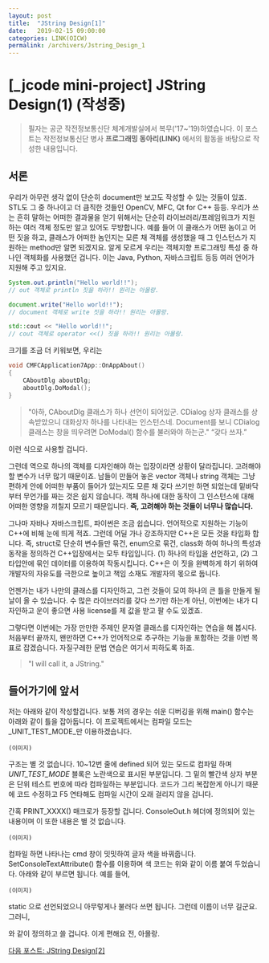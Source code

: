 ```yaml
---
layout: post
title:  "JString Design[1]"
date:   2019-02-15 09:00:00
categories: LINK(OICW)
permalink: /archivers/Jstring_Design_1
---
```


# [_jcode mini-project] JString Design(1) (작성중)


> 필자는 공군 작전정보통신단 체계개발실에서 복무('17~'19)하였습니다. 이 포스트는 작전정보통신단 병사 **프로그래밍 동아리(LINK)** 에서의 활동을 바탕으로 작성한 내용입니다.

## 서론

우리가 아무런 생각 없이 단순히 document만 보고도 작성할 수 있는 것들이 있죠. STL도 그 중 하나이고 더 큼직한 것들인 OpenCV, MFC, Qt for C++ 등등. 우리가 쓰는 흔히 말하는 어떠한 결과물을 얻기 위해서는 단순히 라이브러리/프레임워크가 지원하는 여러 객체 정도만 알고 있어도 무방합니다. 예를 들어 이 클래스가 어떤 놈이고 어떤 짓을 하고, 클래스가 어떠한 놈인지는 모른 채 객체를 생성했을 때 그 인스턴스가 지원하는 method만 알면 되겠지요. 알게 모르게 우리는 객체지향 프로그래밍 특성 중 하나인 객체화를 사용했던 겁니다. 이는 Java, Python, 자바스크립트 등등 여러 언어가 지원해 주고 있지요. 
<!--more-->
```java
System.out.println("Hello world!!");
// out 객체로 println 짓을 하라!! 원리는 아몰랑.
```
```javascript
document.write("Hello world!!");
// document 객체로 write 짓을 하라!! 원리는 아몰랑.
```
```cpp
std::cout << "Hello world!!"; 
// cout 객체로 operator <<() 짓을 하라!! 원리는 아몰랑.
```

크기를 조금 더 키워보면, 우리는

```cpp
void CMFCApplication7App::OnAppAbout() 
{
	CAboutDlg aboutDlg;
	aboutDlg.DoModal();
}
```

> "아하, CAboutDlg 클래스가 하나 선언이 되어있군. CDialog 상자 클래스를 상속받았으니 
대화상자 하나를 나타내는 인스턴스네. Document를 보니 CDialog 클래스는 창을 띄우려면 DoModal() 함수를 불러와야 하는군."
“갖다 쓰자.”

이런 식으로 사용할 겁니다. 

그런데 역으로 하나의 객체를 디자인해야 하는 입장이라면 상황이 달라집니다. 고려해야 할 변수가 너무 많기 때문이죠. 남들이 만들어 놓은 vector 객체나 string 객체는 그냥 편하게 안에 어떠한 부품이 들어가 있는지도 모른 채 갖다 쓰기만 하면 되었는데 밑바닥부터 무언가를 짜는 것은 쉽지 않습니다. 객체 하나에 대한 동작이 그 인스턴스에 대해 어떠한 영향을 끼칠지 모르기 때문입니다. **즉, 고려해야 하는 것들이 너무나 많습니다.**

그나마 자바나 자바스크립트, 파이썬은 조금 쉽습니다. 언어적으로 지원하는 기능이 C++에 비해 눈에 띄게 적죠. 그런데 어딜 가나 강조하지만 C++은 모든 것을 타입화 합니다. 즉, struct로 단순히 변수들만 묶건, enum으로 묶건, class화 하여 하나의 특성과 동작을 정의하건 C++입장에서는 모두 타입입니다. (1) 하나의 타입을 선언하고, (2) 그 타입안에 묶인 데이터를 이용하여 작동시킵니다. C++은 이 짓을 완벽하게 하기 위하여 개발자의 자유도를 극한으로 높이고 책임 소재도 개발자의 몫으로 둡니다.

언젠가는 내가 나만의 클래스를 디자인하고, 그런 것들이 모여 하나의 큰 틀을 만들게 될 날이 올 수 있습니다. 수 많은 라이브러리를 갖다 쓰기만 하는게 아닌, 이번에는 내가 디자인하고 운이 좋으면 사용 license를 제 값을 받고 팔 수도 있겠죠. 

그렇다면 이번에는 가장 만만한 주제인 문자열 클래스를 디자인하는 연습을 해 봅시다. 처음부터 끝까지, 왠만하면 C++가 언어적으로 추구하는 기능을 포함하는 것을 이번 목표로 잡겠습니다. 자질구레한 문법 연습은 여기서 피하도록 하죠. 

> "I will call it, a JString."

## 들어가기에 앞서

  저는 아래와 같이 작성할겁니다. 보통 저의 경우는 쉬운 디버깅을 위해 main() 함수는 아래와 같이 틀을 잡아둡니다. 이 프로젝트에서는 컴파일 모드는 _UNIT_TEST_MODE_만 이용하겠습니다.

```
(이미지)
```

구조는 별 것 없습니다. 10~12번 줄에 defined 되어 있는 모드로 컴파일 하며 _UNIT_TEST_MODE_ 블록은 노란색으로 표시된 부분입니다. 그 밑의 빨간색 상자 부분은 단위 테스트 번호에 따라 컴파일하는 부분입니다. 코드가 그리 복잡한게 아니기 때문에 코드 수정하고 F5 연타해도 컴파일 시간이 오래 걸리지 않을 겁니다. 

간혹 PRINT_XXXX() 매크로가 등장할 겁니다. ConsoleOut.h 헤더에 정의되어 있는 내용이며 이 또한 내용은 별 것 없습니다. 

```
(이미지)
```

컴파일 하면 나타나는 cmd 창이 밋밋하여 글자 색을 바꿔줍니다. SetConsoleTextAttribute() 함수를 이용하며 색 코드는 위와 같이 이름 붙여 두었습니다. 아래와 같이 부르면 됩니다. 예를 들어, 

```
(이미지)
```

static 으로 선언되었으니 아무렇게나 불러다 쓰면 됩니다. 그런데 이름이 너무 길군요. 그러니,

와 같이 정의하고 쓸 겁니다. 이게 편해요 전, 아몰랑.

[다음 포스트: JString Design[2]](https://dev-acoustikue.github.io/archivers/Jstring_Design_2)